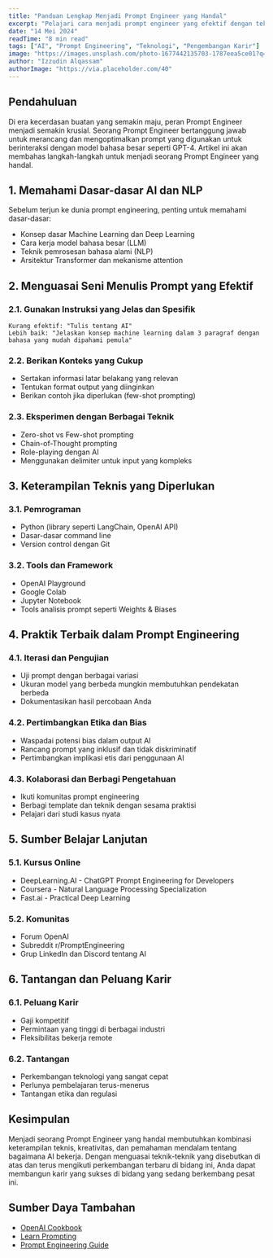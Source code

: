 ```yaml
---
title: "Panduan Lengkap Menjadi Prompt Engineer yang Handal"
excerpt: "Pelajari cara menjadi prompt engineer yang efektif dengan teknik-teknik terbaik untuk berinteraksi dengan AI seperti ChatGPT dan model bahasa besar lainnya."
date: "14 Mei 2024"
readTime: "8 min read"
tags: ["AI", "Prompt Engineering", "Teknologi", "Pengembangan Karir"]
image: "https://images.unsplash.com/photo-1677442135703-1787eea5ce01?q=80&w=1932&auto=format&fit=crop&ixlib=rb-4.1.0&ixid=M3wxMjA3fDB8MHxwaG90by1wYWdlfHx8fGVufDB8fHx8fA%3D%3D"
author: "Izzudin Alqassam"
authorImage: "https://via.placeholder.com/40"
---
```


## Pendahuluan

Di era kecerdasan buatan yang semakin maju, peran Prompt Engineer menjadi semakin krusial. Seorang Prompt Engineer bertanggung jawab untuk merancang dan mengoptimalkan prompt yang digunakan untuk berinteraksi dengan model bahasa besar seperti GPT-4. Artikel ini akan membahas langkah-langkah untuk menjadi seorang Prompt Engineer yang handal.

## 1. Memahami Dasar-dasar AI dan NLP

Sebelum terjun ke dunia prompt engineering, penting untuk memahami dasar-dasar:
- Konsep dasar Machine Learning dan Deep Learning
- Cara kerja model bahasa besar (LLM)
- Teknik pemrosesan bahasa alami (NLP)
- Arsitektur Transformer dan mekanisme attention

## 2. Menguasai Seni Menulis Prompt yang Efektif

### 2.1. Gunakan Instruksi yang Jelas dan Spesifik
```
Kurang efektif: "Tulis tentang AI"
Lebih baik: "Jelaskan konsep machine learning dalam 3 paragraf dengan bahasa yang mudah dipahami pemula"
```

### 2.2. Berikan Konteks yang Cukup
- Sertakan informasi latar belakang yang relevan
- Tentukan format output yang diinginkan
- Berikan contoh jika diperlukan (few-shot prompting)

### 2.3. Eksperimen dengan Berbagai Teknik
- Zero-shot vs Few-shot prompting
- Chain-of-Thought prompting
- Role-playing dengan AI
- Menggunakan delimiter untuk input yang kompleks

## 3. Keterampilan Teknis yang Diperlukan

### 3.1. Pemrograman
- Python (library seperti LangChain, OpenAI API)
- Dasar-dasar command line
- Version control dengan Git

### 3.2. Tools dan Framework
- OpenAI Playground
- Google Colab
- Jupyter Notebook
- Tools analisis prompt seperti Weights & Biases

## 4. Praktik Terbaik dalam Prompt Engineering

### 4.1. Iterasi dan Pengujian
- Uji prompt dengan berbagai variasi
- Ukuran model yang berbeda mungkin membutuhkan pendekatan berbeda
- Dokumentasikan hasil percobaan Anda

### 4.2. Pertimbangkan Etika dan Bias
- Waspadai potensi bias dalam output AI
- Rancang prompt yang inklusif dan tidak diskriminatif
- Pertimbangkan implikasi etis dari penggunaan AI

### 4.3. Kolaborasi dan Berbagi Pengetahuan
- Ikuti komunitas prompt engineering
- Berbagi template dan teknik dengan sesama praktisi
- Pelajari dari studi kasus nyata

## 5. Sumber Belajar Lanjutan

### 5.1. Kursus Online
- DeepLearning.AI - ChatGPT Prompt Engineering for Developers
- Coursera - Natural Language Processing Specialization
- Fast.ai - Practical Deep Learning

### 5.2. Komunitas
- Forum OpenAI
- Subreddit r/PromptEngineering
- Grup LinkedIn dan Discord tentang AI

## 6. Tantangan dan Peluang Karir

### 6.1. Peluang Karir
- Gaji kompetitif
- Permintaan yang tinggi di berbagai industri
- Fleksibilitas bekerja remote

### 6.2. Tantangan
- Perkembangan teknologi yang sangat cepat
- Perlunya pembelajaran terus-menerus
- Tantangan etika dan regulasi

## Kesimpulan

Menjadi seorang Prompt Engineer yang handal membutuhkan kombinasi keterampilan teknis, kreativitas, dan pemahaman mendalam tentang bagaimana AI bekerja. Dengan menguasai teknik-teknik yang disebutkan di atas dan terus mengikuti perkembangan terbaru di bidang ini, Anda dapat membangun karir yang sukses di bidang yang sedang berkembang pesat ini.

## Sumber Daya Tambahan
- [OpenAI Cookbook](https://github.com/openai/openai-cookbook)
- [Learn Prompting](https://learnprompting.org/)
- [Prompt Engineering Guide](https://www.promptingguide.ai/)
